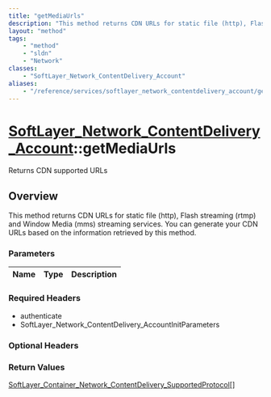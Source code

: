 ```yaml
---
title: "getMediaUrls"
description: "This method returns CDN URLs for static file (http), Flash streaming (rtmp) and Window Media (mms) streaming services. Y... "
layout: "method"
tags:
    - "method"
    - "sldn"
    - "Network"
classes:
    - "SoftLayer_Network_ContentDelivery_Account"
aliases:
    - "/reference/services/softlayer_network_contentdelivery_account/getMediaUrls"
---
```

# [SoftLayer_Network_ContentDelivery_Account](/reference/services/SoftLayer_Network_ContentDelivery_Account)::getMediaUrls

Returns CDN supported URLs


## Overview 
This method returns CDN URLs for static file (http), Flash streaming (rtmp) and Window Media (mms) streaming services. You can generate your CDN URLs based on the information retrieved by this method. 

### Parameters 
|Name | Type | Description |
| --- | --- | --- |


### Required Headers
* authenticate
* SoftLayer_Network_ContentDelivery_AccountInitParameters

### Optional Headers

### Return Values
<a href='/reference/datatypes/SoftLayer_Container_Network_ContentDelivery_SupportedProtocol'>SoftLayer_Container_Network_ContentDelivery_SupportedProtocol[] </a>

